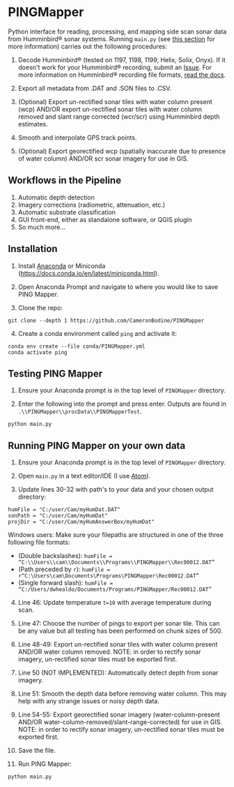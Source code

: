 # PINGMapper
Python interface for reading, processing, and mapping side scan sonar data from Humminbird&reg; sonar systems.  Running `main.py` (see [this section](#Running-PING-Mapper-on-your-own-data) for more information) carries out the following procedures:

1. Decode Humminbird&reg; (tested on 1197, 1198, 1199, Helix, Solix, Onyx).  If it doesn't work for your Humminbird&reg; recording, submit an [Issue](../issues).  For more information on Humminbird&reg; recording file formats, [read the docs](../docs/BinaryStructure.md).

2. Export all metadata from .DAT and .SON files to .CSV.

3. (Optional) Export un-rectified sonar tiles with water column present (wcp) AND/OR export un-rectified sonar tiles with water column removed and slant range corrected (wcr/scr) using Humminbird depth estimates.

4. Smooth and interpolate GPS track points.

5. (Optional) Export georectified wcp (spatially inaccurate due to presence of water column) AND/OR scr sonar imagery for use in GIS.

## Workflows in the Pipeline
1. Automatic depth detection
2. Imagery corrections (radiometric, attenuation, etc.)
3. Automatic substrate classification
4. GUI front-end, either as standalone software, or QGIS plugin
5. So much more...

## Installation
1. Install [Anaconda](https://www.anaconda.com) or Miniconda (https://docs.conda.io/en/latest/miniconda.html).

2. Open Anaconda Prompt and navigate to where you would like to save PING Mapper.

3. Clone the repo:
```
git clone --depth 1 https://github.com/CameronBodine/PINGMapper
```

4. Create a conda environment called `ping` and activate it:
```
conda env create --file conda/PINGMapper.yml
conda activate ping
```

## Testing PING Mapper
1. Ensure your Anaconda prompt is in the top level of `PINGMapper` directory.

2. Enter the following into the prompt and press enter.  Outputs are found in `.\\PINGMapper\\procData\\PINGMapperTest`.
```
python main.py
```

## Running PING Mapper on your own data
1. Ensure your Anaconda prompt is in the top level of `PINGMapper` directory.

2. Open `main.py` in a text editor/IDE (I use [Atom](https://atom.io/)).

3. Update lines 30-32 with path's to your data and your chosen output directory:
```
humFile = "C:/user/Cam/myHumDat.DAT"
sonPath = "C:/user/Cam/myHumDat"
projDir = "C:/user/Cam/myHumAnswerBox/myHumDat"
```

Windows users: Make sure your filepaths are structured in one of the three following file formats:
- (Double backslashes): `humFile = “C:\\Users\\cam\\Documents\\Programs\\PINGMapper\\Rec00012.DAT”`
- (Path preceded by `r`): `humFile = r“C:\Users\cam\Documents\Programs\PINGMapper\Rec00012.DAT”`
- (Single forward slash): `humFile = “C:/Users/dwhealdo/Documents/Programs/PINGMapper/Rec00012.DAT”`

4. Line 46: Update temperature `t=10` with average temperature during scan.

5. Line 47: Choose the number of pings to export per sonar tile.  This can be any value but all testing has been performed on chunk sizes of 500.

6. Line 48-49: Export un-rectified sonar tiles with water column present AND/OR water column removed.  NOTE: in order to rectify sonar imagery, un-rectified sonar tiles must be exported first.

7. Line 50 (NOT IMPLEMENTED): Automatically detect depth from sonar imagery.

8. Line 51: Smooth the depth data before removing water column.  This may help with any strange issues or noisy depth data.

9. Line 54-55: Export georectified sonar imagery (water-column-present AND/OR water-column-removed/slant-range-corrected) for use in GIS.  NOTE: in order to rectify sonar imagery, un-rectified sonar tiles must be exported first.

12. Save the file.

11. Run PING Mapper:
```
python main.py
```
